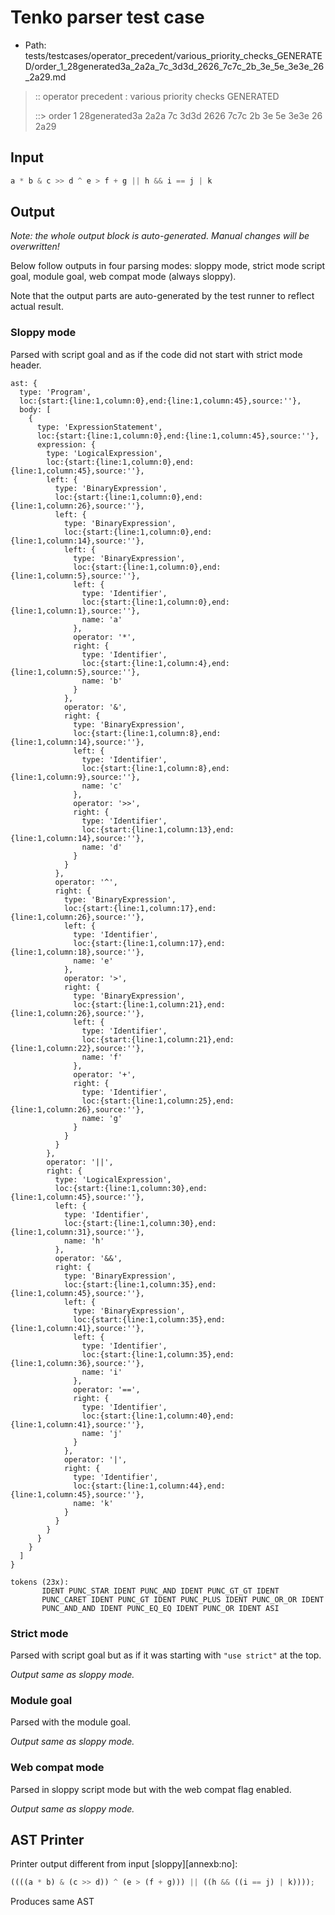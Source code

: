 # Tenko parser test case

- Path: tests/testcases/operator_precedent/various_priority_checks_GENERATED/order_1_28generated3a_2a2a_7c_3d3d_2626_7c7c_2b_3e_5e_3e3e_26_2a29.md

> :: operator precedent : various priority checks GENERATED
>
> ::> order 1 28generated3a 2a2a 7c 3d3d 2626 7c7c 2b 3e 5e 3e3e 26 2a29

## Input

`````js
a * b & c >> d ^ e > f + g || h && i == j | k
`````

## Output

_Note: the whole output block is auto-generated. Manual changes will be overwritten!_

Below follow outputs in four parsing modes: sloppy mode, strict mode script goal, module goal, web compat mode (always sloppy).

Note that the output parts are auto-generated by the test runner to reflect actual result.

### Sloppy mode

Parsed with script goal and as if the code did not start with strict mode header.

`````
ast: {
  type: 'Program',
  loc:{start:{line:1,column:0},end:{line:1,column:45},source:''},
  body: [
    {
      type: 'ExpressionStatement',
      loc:{start:{line:1,column:0},end:{line:1,column:45},source:''},
      expression: {
        type: 'LogicalExpression',
        loc:{start:{line:1,column:0},end:{line:1,column:45},source:''},
        left: {
          type: 'BinaryExpression',
          loc:{start:{line:1,column:0},end:{line:1,column:26},source:''},
          left: {
            type: 'BinaryExpression',
            loc:{start:{line:1,column:0},end:{line:1,column:14},source:''},
            left: {
              type: 'BinaryExpression',
              loc:{start:{line:1,column:0},end:{line:1,column:5},source:''},
              left: {
                type: 'Identifier',
                loc:{start:{line:1,column:0},end:{line:1,column:1},source:''},
                name: 'a'
              },
              operator: '*',
              right: {
                type: 'Identifier',
                loc:{start:{line:1,column:4},end:{line:1,column:5},source:''},
                name: 'b'
              }
            },
            operator: '&',
            right: {
              type: 'BinaryExpression',
              loc:{start:{line:1,column:8},end:{line:1,column:14},source:''},
              left: {
                type: 'Identifier',
                loc:{start:{line:1,column:8},end:{line:1,column:9},source:''},
                name: 'c'
              },
              operator: '>>',
              right: {
                type: 'Identifier',
                loc:{start:{line:1,column:13},end:{line:1,column:14},source:''},
                name: 'd'
              }
            }
          },
          operator: '^',
          right: {
            type: 'BinaryExpression',
            loc:{start:{line:1,column:17},end:{line:1,column:26},source:''},
            left: {
              type: 'Identifier',
              loc:{start:{line:1,column:17},end:{line:1,column:18},source:''},
              name: 'e'
            },
            operator: '>',
            right: {
              type: 'BinaryExpression',
              loc:{start:{line:1,column:21},end:{line:1,column:26},source:''},
              left: {
                type: 'Identifier',
                loc:{start:{line:1,column:21},end:{line:1,column:22},source:''},
                name: 'f'
              },
              operator: '+',
              right: {
                type: 'Identifier',
                loc:{start:{line:1,column:25},end:{line:1,column:26},source:''},
                name: 'g'
              }
            }
          }
        },
        operator: '||',
        right: {
          type: 'LogicalExpression',
          loc:{start:{line:1,column:30},end:{line:1,column:45},source:''},
          left: {
            type: 'Identifier',
            loc:{start:{line:1,column:30},end:{line:1,column:31},source:''},
            name: 'h'
          },
          operator: '&&',
          right: {
            type: 'BinaryExpression',
            loc:{start:{line:1,column:35},end:{line:1,column:45},source:''},
            left: {
              type: 'BinaryExpression',
              loc:{start:{line:1,column:35},end:{line:1,column:41},source:''},
              left: {
                type: 'Identifier',
                loc:{start:{line:1,column:35},end:{line:1,column:36},source:''},
                name: 'i'
              },
              operator: '==',
              right: {
                type: 'Identifier',
                loc:{start:{line:1,column:40},end:{line:1,column:41},source:''},
                name: 'j'
              }
            },
            operator: '|',
            right: {
              type: 'Identifier',
              loc:{start:{line:1,column:44},end:{line:1,column:45},source:''},
              name: 'k'
            }
          }
        }
      }
    }
  ]
}

tokens (23x):
       IDENT PUNC_STAR IDENT PUNC_AND IDENT PUNC_GT_GT IDENT
       PUNC_CARET IDENT PUNC_GT IDENT PUNC_PLUS IDENT PUNC_OR_OR IDENT
       PUNC_AND_AND IDENT PUNC_EQ_EQ IDENT PUNC_OR IDENT ASI
`````

### Strict mode

Parsed with script goal but as if it was starting with `"use strict"` at the top.

_Output same as sloppy mode._

### Module goal

Parsed with the module goal.

_Output same as sloppy mode._

### Web compat mode

Parsed in sloppy script mode but with the web compat flag enabled.

_Output same as sloppy mode._

## AST Printer

Printer output different from input [sloppy][annexb:no]:

````js
((((a * b) & (c >> d)) ^ (e > (f + g))) || ((h && ((i == j) | k))));
````

Produces same AST
